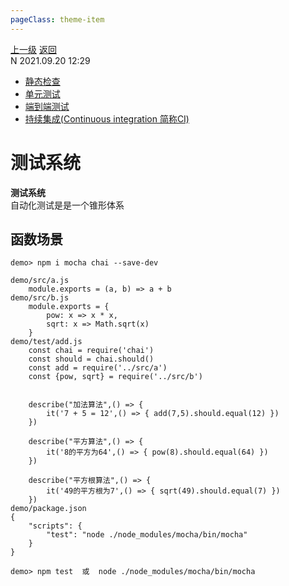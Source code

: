 ```yaml
---
pageClass: theme-item
---
```

<div class="extend-header">
    <div class="info">
        <div class="record">
            <a class="back" href="./">上一级</a>
            <a class="back" href="./">返回</a>
        </div>        
        <div class="mini">
            <span>N 2021.09.20 12:29</span>
        </div>
    </div>
    <div class="content"><div class="custom-block children"><ul><li><a href="/frontend/layerSecurity/systemTest/static">静态检查</a></li><li><a href="/frontend/layerSecurity/systemTest/unit">单元测试</a></li><li><a href="/frontend/layerSecurity/systemTest/e2e">端到端测试</a></li><li><a href="/frontend/layerSecurity/systemTest/ci">持续集成(Continuous integration 简称CI)</a></li></ul></div></div>
</div>
<div class="content-header">
<h1>测试系统</h1><strong>测试系统</strong>
<summary class="desc">自动化测试是是一个锥形体系</summary>
</div>
<div class="static-content">


## 函数场景
```
demo> npm i mocha chai --save-dev

demo/src/a.js
    module.exports = (a, b) => a + b
demo/src/b.js
    module.exports = {
        pow: x => x * x,
        sqrt: x => Math.sqrt(x)
    }
demo/test/add.js
    const chai = require('chai')
    const should = chai.should()
    const add = require('../src/a')
    const {pow, sqrt} = require('../src/b')


    describe("加法算法",() => {
        it('7 + 5 = 12',() => { add(7,5).should.equal(12) })
    })

    describe("平方算法",() => {
        it('8的平方为64',() => { pow(8).should.equal(64) })
    })

    describe("平方根算法",() => {
        it('49的平方根为7',() => { sqrt(49).should.equal(7) })
    })
demo/package.json
{
    "scripts": {
        "test": "node ./node_modules/mocha/bin/mocha"
    }
}

demo> npm test  或  node ./node_modules/mocha/bin/mocha
```

</div>